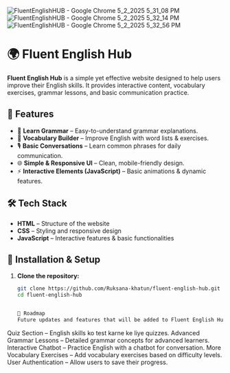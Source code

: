 ![FluentEnglishHUB - Google Chrome 5_2_2025 5_31_08 PM](https://github.com/user-attachments/assets/5ad31195-831d-4cb2-9faf-b034d0e3f203)
![FluentEnglishHUB - Google Chrome 5_2_2025 5_32_14 PM](https://github.com/user-attachments/assets/1396f8ca-c31f-4ae7-bd46-245f1715e95e)
![FluentEnglishHUB - Google Chrome 5_2_2025 5_32_56 PM](https://github.com/user-attachments/assets/279e7e7f-2361-4f00-9f24-c4a552868df5)




# 🌍 Fluent English Hub

**Fluent English Hub** is a simple yet effective website designed to help users improve their English skills. It provides interactive content, vocabulary exercises, grammar lessons, and basic communication practice.

## 🚀 Features
- 🎯 **Learn Grammar** – Easy-to-understand grammar explanations.
- 📖 **Vocabulary Builder** – Improve English with word lists & exercises.
- 🎙️ **Basic Conversations** – Learn common phrases for daily communication.
- 🌐 **Simple & Responsive UI** – Clean, mobile-friendly design.
- ⚡ **Interactive Elements (JavaScript)** – Basic animations & dynamic features.

## 🛠️ Tech Stack
- **HTML** – Structure of the website
- **CSS** – Styling and responsive design
- **JavaScript** – Interactive features & basic functionalities


## 🔧 Installation & Setup
1. **Clone the repository:**
   ```sh
   git clone https://github.com/Ruksana-khatun/fluent-english-hub.git
   cd fluent-english-hub


   📌 Roadmap
   Future updates and features that will be added to Fluent English Hub:
 Quiz Section – English skills ko test karne ke liye quizzes.
 Advanced Grammar Lessons – Detailed grammar concepts for advanced learners.
 Interactive Chatbot – Practice English with a chatbot for conversation.
 More Vocabulary Exercises – Add vocabulary exercises based on difficulty levels.
 User Authentication – Allow users to save their progress.

